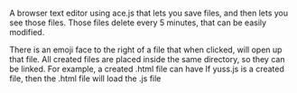 A browser text editor using ace.js that lets you save files, and then lets you see those files. 
Those files delete every 5 minutes, that can be easily modified.

There is an emoji face to the right of a file that when clicked, will open up that file.
All created files are placed inside the same directory, so they can be linked.
For example, a created .html file can have <script src="yuss.js"></script>
If yuss.js is a created file, then the .html file will load the .js file
